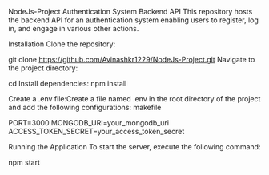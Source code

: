 
NodeJs-Project
Authentication System Backend API
This repository hosts the backend API for an authentication system enabling users to register, log in, and engage in various other actions.

Installation
Clone the repository:

git clone https://github.com/Avinashkr1229/NodeJs-Project.git
Navigate to the project directory:

cd 
Install dependencies:
npm install

Create a .env file:Create a file named .env in the root directory of the project and add the following configurations:
makefile

PORT=3000
MONGODB_URI=your_mongodb_uri
ACCESS_TOKEN_SECRET=your_access_token_secret

Running the Application
To start the server, execute the following command:

npm start
